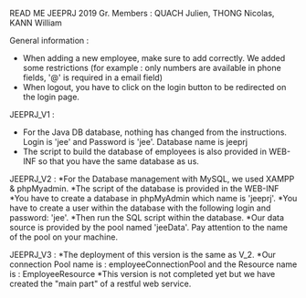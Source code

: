 READ ME JEEPRJ 2019 Gr. Members : QUACH Julien, THONG Nicolas, KANN William

General information : 
* When adding a new employee, make sure to add correctly. We added some restrictions (for example : only numbers are available in phone fields, '@' is required in a email field)
* When logout, you have to click on the login button to be redirected on the login page. 

JEEPRJ_V1 : 
* For the Java DB database, nothing has changed from the instructions. Login is 'jee' and Password is 'jee'. Database name is jeeprj
* The script to build the database of employees is also provided in WEB-INF so that you have the same database as us.

JEEPRJ_V2 : 
*For the Database management with MySQL, we used XAMPP & phpMyadmin. 
*The script of the database is provided in the WEB-INF 
*You have to create a database in phpMyAdmin which name is 'jeeprj'. 
*You have to create a user within the database with the following login and password: 'jee'. 
*Then run the SQL script within the database. 
*Our data source is provided by the pool named 'jeeData'. Pay attention to the name of the pool on your machine. 

JEEPRJ_V3 : 
*The deployment of this version is the same as V_2. 
*Our connection Pool name is : employeeConnectionPool and the Resource name is : EmployeeResource
*This version is not completed yet but we have created the "main part" of a restful web service.
